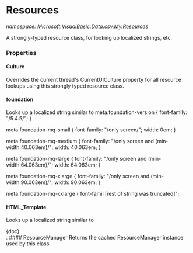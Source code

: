 ﻿# Resources
_namespace: [Microsoft.VisualBasic.Data.csv.My.Resources](./index.md)_

A strongly-typed resource class, for looking up localized strings, etc.




### Properties

#### Culture
Overrides the current thread's CurrentUICulture property for all
 resource lookups using this strongly typed resource class.
#### foundation
Looks up a localized string similar to meta.foundation-version {
 font-family: "/5.4.5/"; }

meta.foundation-mq-small {
 font-family: "/only screen/";
 width: 0em; }

meta.foundation-mq-medium {
 font-family: "/only screen and (min-width:40.063em)/";
 width: 40.063em; }

meta.foundation-mq-large {
 font-family: "/only screen and (min-width:64.063em)/";
 width: 64.063em; }

meta.foundation-mq-xlarge {
 font-family: "/only screen and (min-width:90.063em)/";
 width: 90.063em; }

meta.foundation-mq-xxlarge {
 font-famil [rest of string was truncated]";.
#### HTML_Template
Looks up a localized string similar to <!DOCTYPE html>

<html lang="en">
<head>
<meta charset="utf-8">
<title>{Title}</title>
<link rel="shortcut icon" href="http://gcmodeller.org/DNA.ico" /> 
<style>{CSS}</style>
</head>

<body>
 <div class="container"> 
{doc}
</div>
</body>
</html>.
#### ResourceManager
Returns the cached ResourceManager instance used by this class.
